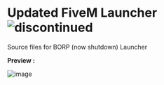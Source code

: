 # Updated FiveM Launcher <img alt="discontinued" src="https://img.shields.io/badge/-Active-red">

Source files for BORP (now shutdown) Launcher



**Preview :**

![image](https://i.imgur.com/IUPcuXg.png)
